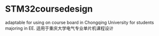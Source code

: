 # STM32coursedesign
adaptable for using on course board in Chongqing University for students majoring in EE.
适用于重庆大学电气专业单片机课程设计
